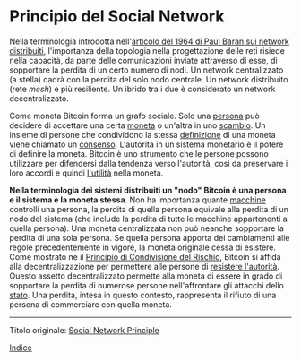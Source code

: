 # Principio del Social Network



Nella terminologia introdotta nell'[articolo del 1964 di Paul Baran sui network distribuiti](http://web.cs.ucla.edu/classes/cs217/Baran64.pdf), l'importanza della topologia nella progettazione delle reti risiede nella capacità, da parte delle comunicazioni inviate attraverso di esse, di sopportare la perdita di un certo numero di nodi. Un network centralizzato (a stella) cadrà con la perdita del solo nodo centrale. Un network distribuito (rete _mesh_) è più resiliente. Un ibrido tra i due è considerato un network decentralizzato.

Come moneta Bitcoin forma un grafo sociale. Solo una [persona](ch101-glossary.md#persona) può decidere di accettare una certa [moneta](ch101-glossary.md#moneta) o un'altra in uno [scambio](ch101-glossary.md#scambio). Un insieme di persone che condividono la stessa [definizione](ch101-glossary.md#regole-di-consenso) di una moneta viene chiamato un [consenso](ch101-glossary.md#consenso). L'autorità in un sistema monetario è il potere di definire la moneta. Bitcoin è uno strumento che le persone possono utilizzare per difendersi dalla tendenza verso l'autorità, così da preservare i loro accordi e quindi [l'utilità](ch101-glossary.md#utilità) nella moneta.

**Nella terminologia dei sistemi distribuiti un "nodo" Bitcoin è una persona e il sistema è la moneta stessa**. Non ha importanza quante [macchine](ch101-glossary.md#macchina) controlli una persona, la perdita di quella persona equivale alla perdita di un nodo del sistema (che include la perdita di tutte le macchine appartenenti a quella persona). Una moneta centralizzata non può neanche sopportare la perdita di una sola persona. Se quella persona apporta dei cambiamenti alle regole precedentemente in vigore, la moneta originale cessa di esistere. Come mostrato ne il [Principio di Condivisione del Rischio](ch016-risk-sharing-principle.md), Bitcoin si affida alla decentralizzazione per permettere alle persone di [resistere l'autorità](ch004-axiom-of-resistance.md). Questo assetto decentralizzato permette alla moneta di essere in grado di sopportare la perdita di numerose persone nell'affrontare gli attacchi dello [stato](ch101-glossary.md#stato). Una perdita, intesa in questo contesto, rappresenta il rifiuto di una persona di commerciare con quella moneta.

---------
Titolo originale: [Social Network Principle](https://github.com/libbitcoin/libbitcoin-system/wiki/Social-Network-Principle)

[Indice](/README.md)

